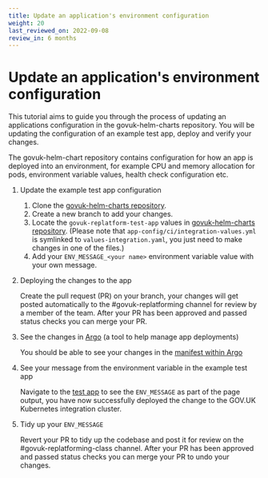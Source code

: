 ```yaml
---
title: Update an application's environment configuration
weight: 20
last_reviewed_on: 2022-09-08
review_in: 6 months
---
```


# Update an application's environment configuration

This tutorial aims to guide you through the process of updating an applications configuration in the govuk-helm-charts repository. You will be updating the configuration of an example test app, deploy and verify your changes.

The govuk-helm-chart repository contains configuration for how an app is deployed into an environment, for example CPU and memory allocation for pods, environment variable values, health check configuration etc. 

1. Update the example test app configuration

    1. Clone the [govuk-helm-charts repository](https://github.com/alphagov/govuk-helm-charts.git).
    1. Create a new branch to add your changes.
    1. Locate the `govuk-replatform-test-app` values in [govuk-helm-charts repository](https://github.com/alphagov/govuk-helm-charts/tree/main/charts/app-config/values-integration.yaml). 
    (Please note that `app-config/ci/integration-values.yml` is symlinked to `values-integration.yaml`, you just need to make changes in one of the files.)
    1. Add your `ENV_MESSAGE_<your name>` environment variable value with your own message.

1. Deploying the changes to the app

    Create the pull request (PR) on your branch, your changes will get posted automatically to the #govuk-replatforming channel for review by a member of the team. After your PR has been approved and passed status checks you can merge your PR.

1. See the changes in [Argo](https://argoproj.github.io/) (a tool to help manage app deployments)

    You should be able to see your changes in the [manifest within Argo](https://argo.eks.integration.govuk.digital/applications/govuk-replatform-test-app?view=tree&orphaned=false&resource=&node=argoproj.io%2FApplication%2Fcluster-services%2Fgovuk-replatform-test-app%2F0&tab=manifest)

1. See your message from the environment variable in the example test app

    Navigate to the [test app](https://govuk-replatform-test-app.eks.integration.govuk.digital/?status=200) to see the `ENV_MESSAGE` as part of the page output, you have now successfully deployed the change to the GOV.UK Kubernetes integration cluster.

1. Tidy up your `ENV_MESSAGE`

    Revert your PR to tidy up the codebase and post it for review on the #govuk-replatforming-class channel. After your PR has been approved and passed status checks you can merge your PR to undo your changes.
